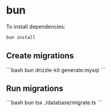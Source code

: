 # bun

To install dependencies:

```bash
bun install
```

<h2>Create migrations</h2>
```bash
bun drizzle-kit generate:mysql
```

<h2>Run migrations</h2>
```bash
bun tsx ./database/migrate.ts
```
